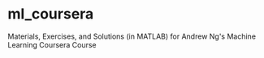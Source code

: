 # ml_coursera
Materials, Exercises, and Solutions (in MATLAB) for Andrew Ng's Machine Learning Coursera Course

